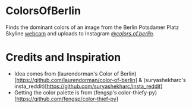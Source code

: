 # ColorsOfBerlin
Finds the dominant colors of an image from the Berlin Potsdamer Platz Skyline [webcam](https://www.windy.com/-Webcams/Germany/Berlin/Skyline-Potsdamer-Platz-LIVE-Stream/webcams/1260635090?radar,52.506,13.143,11) and uploads to Instagram [@_colors.of.berlin_](https://www.instagram.com/_colors.of.berlin_/).

# Credits and Inspiration
- Idea comes from (laurendorman's Color of Berlin)[https://github.com/laurendorman/color-of-berlin] & (suryashekharc's insta_reddit)[https://github.com/suryashekharc/insta_reddit]
- Getting the color palette is from (fengsp's color-thiefy-py)[https://github.com/fengsp/color-thief-py]